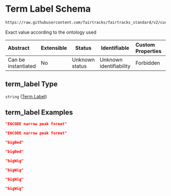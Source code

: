 # Term Label Schema

```txt
https://raw.githubusercontent.com/fairtracks/fairtracks_standard/v2/current/json/schema/fairtracks_track.schema.json#/properties/file_format/properties/term_label
```

Exact value according to the ontology used


| Abstract            | Extensible | Status         | Identifiable            | Custom Properties | Additional Properties | Access Restrictions | Defined In                                                                                           |
| :------------------ | ---------- | -------------- | ----------------------- | :---------------- | --------------------- | ------------------- | ---------------------------------------------------------------------------------------------------- |
| Can be instantiated | No         | Unknown status | Unknown identifiability | Forbidden         | Allowed               | none                | [fairtracks_track.schema.json\*](../json/schema/fairtracks_track.schema.json "open original schema") |

## term_label Type

`string` ([Term Label](fairtracks_track-properties-file-format-properties-term-label.md))

## term_label Examples

```json
"ENCODE narrow peak format"
```

```json
"ENCODE narrow peak format"
```

```json
"bigBed"
```

```json
"bigBed"
```

```json
"bigWig"
```

```json
"bigWig"
```

```json
"bigWig"
```

```json
"bigWig"
```
